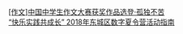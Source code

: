  
[[作文]中国中学生作文大赛获奖作品选登·孤独不苦](http://www.dianyue.me/archives/404/ye483bg62zs9en7k/)  
[“快乐实践共成长” 2018年东城区数字夏令营活动指南](http://www.dianyue.me/archives/182/912x1bhmjaecwliz/)